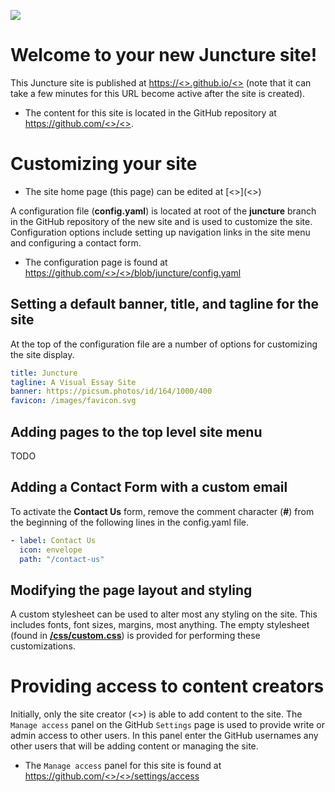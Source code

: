 <a href="https://juncture-digital.org"><img src="https://gitcdn.link/cdn/jstor-labs/juncture/main/images/ve-button.png"></a>

<param ve-config title="Page Title" author="<<display-name>>">

# Welcome to your new Juncture site!

This Juncture site is published at [https://<<acct>>.github.io/<<repo>>](https://<<acct>>.github.io/<<repo>>) (note that it can take a few minutes for this URL become active after the site is created).
- The content for this site is located in the GitHub repository at [https://github.com/<<acct>>/<<repo>>](https://github.com/<<acct>>/<<repo>>).

# Customizing your site

- The site home page (this page) can be edited at [<<edit-url>>](<<edit-url>>)

A configuration file (**config.yaml**) is located at root of the **juncture** branch in the GitHub repository of the new site and is used to customize the site.  Configuration options include setting up navigation links in the site menu and configuring a contact form.
- The configuration page is found at [https://github.com/<<acct>>/<<repo>>/blob/juncture/config.yaml](https://github.com/<<acct>>/<<repo>>/blob/juncture/config.yaml)

## Setting a default banner, title, and tagline for the site

At the top of the configuration file are a number of options for customizing the site display.

```yaml
title: Juncture
tagline: A Visual Essay Site
banner: https://picsum.photos/id/164/1000/400
favicon: /images/favicon.svg
```

## Adding pages to the top level site menu

TODO

## Adding a Contact Form with a custom email

To activate the **Contact Us** form, remove the comment character (**#**) from the beginning of the following lines in the config.yaml file.

```yaml
- label: Contact Us
  icon: envelope
  path: "/contact-us"
```

## Modifying the page layout and styling

A custom stylesheet can be used to alter most any styling on the site.  This includes fonts, font sizes, margins, most anything.  The empty stylesheet (found in **[/css/custom.css](https://github.com/<<acct>>/<<repo>>/blob/main/css/custom.css)**) is provided for performing these customizations.

# Providing access to content creators

Initially, only the site creator (<<acct>>) is able to add content to the site.  The `Manage access` panel on the GitHub `Settings` page is used to provide write or admin access to other users.  In this panel enter the GitHub usernames any other users that will be adding content or managing the site.
- The `Manage access` panel for this site is found at [https://github.com/<<acct>>/<<repo>>/settings/access](https://github.com/<<acct>>/<<repo>>/settings/access)